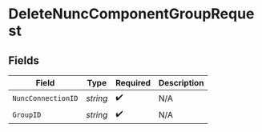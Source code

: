 # DeleteNuncComponentGroupRequest


## Fields

| Field              | Type               | Required           | Description        |
| ------------------ | ------------------ | ------------------ | ------------------ |
| `NuncConnectionID` | *string*           | :heavy_check_mark: | N/A                |
| `GroupID`          | *string*           | :heavy_check_mark: | N/A                |